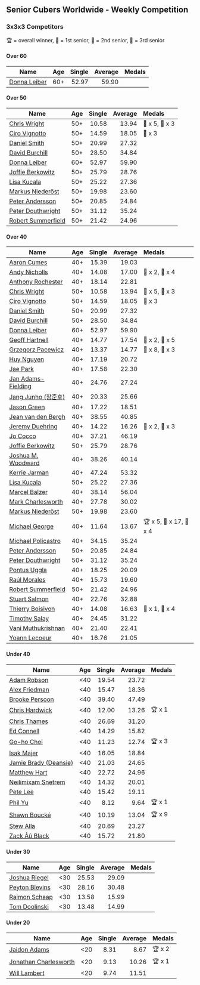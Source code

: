 ## Senior Cubers Worldwide - Weekly Competition
### 3x3x3 Competitors

🏆 = overall winner, 🥇 = 1st senior, 🥈 = 2nd senior, 🥉 = 3rd senior

#### Over 60

| Name | Age | Single | Average | Medals |
| -- | :--: | --: | --: | :-- |
| [Donna Leiber](../../persons/donna_leiber/333.md) | 60+ | 52.97 | 59.90 |  |

#### Over 50

| Name | Age | Single | Average | Medals |
| -- | :--: | --: | --: | :-- |
| [Chris Wright](../../persons/chris_wright/333.md) | 50+ | 10.58 | 13.94 | 🥇 x 5, 🥈 x 3 |
| [Ciro Vignotto](../../persons/ciro_vignotto/333.md) | 50+ | 14.59 | 18.05 | 🥉 x 3 |
| [Daniel Smith](../../persons/daniel_smith/333.md) | 50+ | 20.99 | 27.32 |  |
| [David Burchill](../../persons/david_burchill/333.md) | 50+ | 28.50 | 34.84 |  |
| [Donna Leiber](../../persons/donna_leiber/333.md) | 60+ | 52.97 | 59.90 |  |
| [Joffie Berkowitz](../../persons/joffie_berkowitz/333.md) | 50+ | 25.79 | 28.76 |  |
| [Lisa Kucala](../../persons/lisa_kucala/333.md) | 50+ | 25.22 | 27.36 |  |
| [Markus Niederöst](../../persons/markus_niederost/333.md) | 50+ | 19.98 | 23.60 |  |
| [Peter Andersson](../../persons/peter_andersson/333.md) | 50+ | 20.85 | 24.84 |  |
| [Peter Douthwright](../../persons/peter_douthwright/333.md) | 50+ | 31.12 | 35.24 |  |
| [Robert Summerfield](../../persons/robert_summerfield/333.md) | 50+ | 21.42 | 24.96 |  |

#### Over 40

| Name | Age | Single | Average | Medals |
| -- | :--: | --: | --: | :-- |
| [Aaron Cumes](../../persons/aaron_cumes/333.md) | 40+ | 15.39 | 19.03 |  |
| [Andy Nicholls](../../persons/andy_nicholls/333.md) | 40+ | 14.08 | 17.00 | 🥈 x 2, 🥉 x 4 |
| [Anthony Rochester](../../persons/anthony_rochester/333.md) | 40+ | 18.14 | 22.81 |  |
| [Chris Wright](../../persons/chris_wright/333.md) | 50+ | 10.58 | 13.94 | 🥇 x 5, 🥈 x 3 |
| [Ciro Vignotto](../../persons/ciro_vignotto/333.md) | 50+ | 14.59 | 18.05 | 🥉 x 3 |
| [Daniel Smith](../../persons/daniel_smith/333.md) | 50+ | 20.99 | 27.32 |  |
| [David Burchill](../../persons/david_burchill/333.md) | 50+ | 28.50 | 34.84 |  |
| [Donna Leiber](../../persons/donna_leiber/333.md) | 60+ | 52.97 | 59.90 |  |
| [Geoff Hartnell](../../persons/geoff_hartnell/333.md) | 40+ | 14.77 | 17.54 | 🥈 x 2, 🥉 x 5 |
| [Grzegorz Pacewicz](../../persons/grzegorz_pacewicz/333.md) | 40+ | 13.37 | 14.77 | 🥈 x 8, 🥉 x 3 |
| [Huy Nguyen](../../persons/huy_nguyen/333.md) | 40+ | 17.19 | 20.72 |  |
| [Jae Park](../../persons/jae_park/333.md) | 40+ | 17.58 | 22.30 |  |
| [Jan Adams-Fielding](../../persons/jan_adams_fielding/333.md) | 40+ | 24.76 | 27.24 |  |
| [Jang Junho (장준호)](../../persons/jang_junho/333.md) | 40+ | 20.33 | 25.66 |  |
| [Jason Green](../../persons/jason_green/333.md) | 40+ | 17.22 | 18.51 |  |
| [Jean van den Bergh](../../persons/jean_van_den_bergh/333.md) | 40+ | 38.55 | 40.85 |  |
| [Jeremy Duehring](../../persons/jeremy_duehring/333.md) | 40+ | 14.22 | 16.26 | 🥈 x 2, 🥉 x 3 |
| [Jo Cocco](../../persons/jo_cocco/333.md) | 40+ | 37.21 | 46.19 |  |
| [Joffie Berkowitz](../../persons/joffie_berkowitz/333.md) | 50+ | 25.79 | 28.76 |  |
| [Joshua M. Woodward](../../persons/joshua_m_woodward/333.md) | 40+ | 38.26 | 40.14 |  |
| [Kerrie Jarman](../../persons/kerrie_jarman/333.md) | 40+ | 47.24 | 53.32 |  |
| [Lisa Kucala](../../persons/lisa_kucala/333.md) | 50+ | 25.22 | 27.36 |  |
| [Marcel Balzer](../../persons/marcel_balzer/333.md) | 40+ | 38.14 | 56.04 |  |
| [Mark Charlesworth](../../persons/mark_charlesworth/333.md) | 40+ | 27.78 | 30.02 |  |
| [Markus Niederöst](../../persons/markus_niederost/333.md) | 50+ | 19.98 | 23.60 |  |
| [Michael George](../../persons/michael_george/333.md) | 40+ | 11.64 | 13.67 | 🏆 x 5, 🥇 x 17, 🥈 x 4 |
| [Michael Policastro](../../persons/michael_policastro/333.md) | 40+ | 34.15 | 35.24 |  |
| [Peter Andersson](../../persons/peter_andersson/333.md) | 50+ | 20.85 | 24.84 |  |
| [Peter Douthwright](../../persons/peter_douthwright/333.md) | 50+ | 31.12 | 35.24 |  |
| [Pontus Uggla](../../persons/pontus_uggla/333.md) | 40+ | 18.25 | 20.09 |  |
| [Raúl Morales](../../persons/raul_morales/333.md) | 40+ | 15.73 | 19.60 |  |
| [Robert Summerfield](../../persons/robert_summerfield/333.md) | 50+ | 21.42 | 24.96 |  |
| [Stuart Salmon](../../persons/stuart_salmon/333.md) | 40+ | 22.76 | 32.88 |  |
| [Thierry Boisivon](../../persons/thierry_boisivon/333.md) | 40+ | 14.08 | 16.63 | 🥈 x 1, 🥉 x 4 |
| [Timothy Salay](../../persons/timothy_salay/333.md) | 40+ | 24.45 | 31.22 |  |
| [Vani Muthukrishnan](../../persons/vani_muthukrishnan/333.md) | 40+ | 21.40 | 22.41 |  |
| [Yoann Lecoeur](../../persons/yoann_lecoeur/333.md) | 40+ | 16.76 | 21.05 |  |

#### Under 40

| Name | Age | Single | Average | Medals |
| -- | :--: | --: | --: | :-- |
| [Adam Robson](../../persons/adam_robson/333.md) | <40 | 19.54 | 23.72 |  |
| [Alex Friedman](../../persons/alex_friedman/333.md) | <40 | 15.47 | 18.36 |  |
| [Brooke Persoon](../../persons/brooke_persoon/333.md) | <40 | 39.40 | 47.49 |  |
| [Chris Hardwick](../../persons/chris_hardwick/333.md) | <40 | 12.00 | 13.26 | 🏆 x 1 |
| [Chris Thames](../../persons/chris_thames/333.md) | <40 | 26.69 | 31.20 |  |
| [Ed Connell](../../persons/ed_connell/333.md) | <40 | 14.29 | 15.82 |  |
| [Go-ho Choi](../../persons/go_ho_choi/333.md) | <40 | 11.23 | 12.74 | 🏆 x 3 |
| [Isak Majer](../../persons/isak_majer/333.md) | <40 | 16.05 | 18.84 |  |
| [Jamie Brady (Deansie)](../../persons/jamie_brady/333.md) | <40 | 21.03 | 24.65 |  |
| [Matthew Hart](../../persons/matthew_hart/333.md) | <40 | 22.72 | 24.96 |  |
| [Neilimixam Snetrem](../../persons/neilimixam_snetrem/333.md) | <40 | 14.32 | 20.01 |  |
| [Pete Lee](../../persons/pete_lee/333.md) | <40 | 15.42 | 19.11 |  |
| [Phil Yu](../../persons/phil_yu/333.md) | <40 | 8.12 | 9.64 | 🏆 x 1 |
| [Shawn Boucké](../../persons/shawn_boucke/333.md) | <40 | 10.19 | 13.04 | 🏆 x 9 |
| [Stew Alla](../../persons/stew_alla/333.md) | <40 | 20.69 | 23.27 |  |
| [Zack Âû Black](../../persons/zack_au_black/333.md) | <40 | 15.72 | 21.80 |  |

#### Under 30

| Name | Age | Single | Average | Medals |
| -- | :--: | --: | --: | :-- |
| [Joshua Riegel](../../persons/joshua_riegel/333.md) | <30 | 25.53 | 29.09 |  |
| [Peyton Blevins](../../persons/peyton_blevins/333.md) | <30 | 28.16 | 30.48 |  |
| [Raimon Schaap](../../persons/raimon_schaap/333.md) | <30 | 13.58 | 15.99 |  |
| [Tom Doolinski](../../persons/tom_doolinski/333.md) | <30 | 13.48 | 14.99 |  |

#### Under 20

| Name | Age | Single | Average | Medals |
| -- | :--: | --: | --: | :-- |
| [Jaidon Adams](../../persons/jaidon_adams/333.md) | <20 | 8.31 | 8.67 | 🏆 x 2 |
| [Jonathan Charlesworth](../../persons/jonathan_charlesworth/333.md) | <20 | 9.13 | 10.26 | 🏆 x 1 |
| [Will Lambert](../../persons/will_lambert/333.md) | <20 | 9.74 | 11.51 |  |


<!-- Global site tag (gtag.js) - Google Analytics -->
<script async src="https://www.googletagmanager.com/gtag/js?id=UA-86348435-3"></script>
<script>window.dataLayer = window.dataLayer || []; function gtag() {dataLayer.push(arguments);} gtag('js', new Date()); gtag('config', 'UA-86348435-3');</script>

